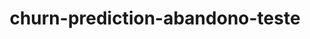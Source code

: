 ---
schema: default
title: churn-prediction-abandono-teste
organization: demo_org
notes: type = kedro_datasets.pandas.csv_dataset.CSVDataset
resources:
  - name: churn-prediction-abandono-teste
    url: 'https://github.com/ResponsibleAIML/django-kedro/tree/main/kedro-projects/churn-prediction-kedro/data/01_raw/abandono_teste.csv'
    format: csv
category:
  - 01-raw
maintainer: 
maintainer_email: 
project:
  - churn-prediction
preview: |
  <table border="1" class="dataframe">
    <thead>
      <tr style="text-align: right;">
        <th></th>
        <th>RowNumber</th>
        <th>CustomerId</th>
        <th>Surname</th>
        <th>CreditScore</th>
        <th>Geography</th>
        <th>Gender</th>
        <th>Age</th>
        <th>Tenure</th>
        <th>Balance</th>
        <th>NumOfProducts</th>
        <th>HasCrCard</th>
        <th>IsActiveMember</th>
        <th>EstimatedSalary</th>
      </tr>
    </thead>
    <tbody>
      <tr>
        <th>0</th>
        <td>10001</td>
        <td>15798485</td>
        <td>Copley</td>
        <td>565</td>
        <td>France</td>
        <td>Male</td>
        <td>31</td>
        <td>1</td>
        <td>0.00</td>
        <td>1</td>
        <td>0</td>
        <td>1</td>
        <td>20443.08</td>
      </tr>
      <tr>
        <th>1</th>
        <td>10002</td>
        <td>15588959</td>
        <td>T'ang</td>
        <td>569</td>
        <td>France</td>
        <td>Male</td>
        <td>34</td>
        <td>4</td>
        <td>0.00</td>
        <td>1</td>
        <td>0</td>
        <td>1</td>
        <td>4045.90</td>
      </tr>
      <tr>
        <th>2</th>
        <td>10003</td>
        <td>15624896</td>
        <td>Ku</td>
        <td>669</td>
        <td>France</td>
        <td>Female</td>
        <td>20</td>
        <td>7</td>
        <td>0.00</td>
        <td>2</td>
        <td>1</td>
        <td>0</td>
        <td>128838.67</td>
      </tr>
      <tr>
        <th>3</th>
        <td>10004</td>
        <td>15639629</td>
        <td>McConnan</td>
        <td>694</td>
        <td>France</td>
        <td>Male</td>
        <td>39</td>
        <td>4</td>
        <td>173255.48</td>
        <td>1</td>
        <td>1</td>
        <td>1</td>
        <td>81293.10</td>
      </tr>
      <tr>
        <th>4</th>
        <td>10005</td>
        <td>15638852</td>
        <td>Ts'ui</td>
        <td>504</td>
        <td>Spain</td>
        <td>Male</td>
        <td>28</td>
        <td>10</td>
        <td>109291.36</td>
        <td>1</td>
        <td>1</td>
        <td>1</td>
        <td>187593.15</td>
      </tr>
      <tr>
        <th>5</th>
        <td>10006</td>
        <td>15645057</td>
        <td>Mackenzie</td>
        <td>776</td>
        <td>France</td>
        <td>Male</td>
        <td>29</td>
        <td>4</td>
        <td>0.00</td>
        <td>2</td>
        <td>0</td>
        <td>1</td>
        <td>88440.83</td>
      </tr>
      <tr>
        <th>6</th>
        <td>10007</td>
        <td>15687377</td>
        <td>Sharpe</td>
        <td>585</td>
        <td>France</td>
        <td>Male</td>
        <td>25</td>
        <td>7</td>
        <td>159301.00</td>
        <td>1</td>
        <td>1</td>
        <td>1</td>
        <td>39824.96</td>
      </tr>
      <tr>
        <th>7</th>
        <td>10008</td>
        <td>15795593</td>
        <td>Chuang</td>
        <td>651</td>
        <td>Germany</td>
        <td>Male</td>
        <td>24</td>
        <td>5</td>
        <td>158484.85</td>
        <td>1</td>
        <td>1</td>
        <td>1</td>
        <td>161234.90</td>
      </tr>
      <tr>
        <th>8</th>
        <td>10009</td>
        <td>15751848</td>
        <td>Seely</td>
        <td>672</td>
        <td>France</td>
        <td>Male</td>
        <td>45</td>
        <td>7</td>
        <td>0.00</td>
        <td>2</td>
        <td>0</td>
        <td>0</td>
        <td>174177.96</td>
      </tr>
      <tr>
        <th>9</th>
        <td>10010</td>
        <td>15702792</td>
        <td>Chienezie</td>
        <td>527</td>
        <td>France</td>
        <td>Male</td>
        <td>23</td>
        <td>8</td>
        <td>0.00</td>
        <td>2</td>
        <td>1</td>
        <td>0</td>
        <td>76589.04</td>
      </tr>
    </tbody>
  </table>
---